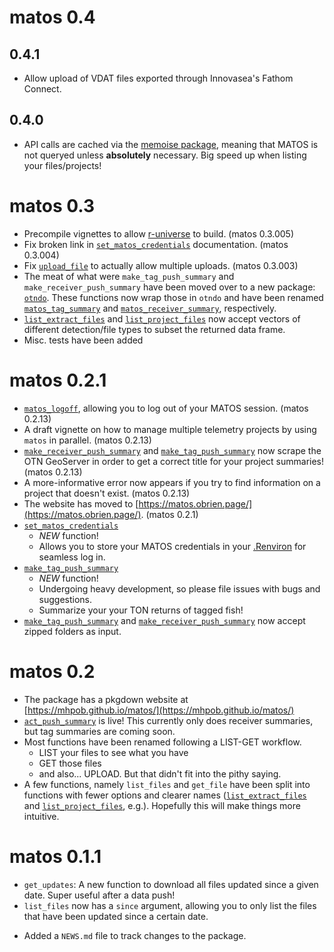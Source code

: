 # matos 0.4

## 0.4.1

  - Allow upload of VDAT files exported through Innovasea's Fathom Connect.

## 0.4.0

  - API calls are cached via the [memoise package](https://memoise.r-lib.org/index.html), meaning that MATOS is not queryed unless **absolutely** necessary. Big speed up when listing your files/projects!

# matos 0.3
  - Precompile vignettes to allow [r-universe](https://mhpob.r-universe.dev/matos) to build. (matos 0.3.005)
  - Fix broken link in [`set_matos_credentials`](https://matos.obrien.page/reference/set_matos_credentials.html) documentation. (matos 0.3.004)
  - Fix [`upload_file`](https://matos.obrien.page/reference/upload_file.html) to actually allow multiple uploads. (matos 0.3.003)
  - The meat of what were `make_tag_push_summary` and `make_receiver_push_summary` have been moved over to a new package: [`otndo`](https://otndo.obrien.page). These functions now wrap those in `otndo` and have been renamed [`matos_tag_summary`](https://matos.obrien.page/reference/matos_tag_summary.html) and [`matos_receiver_summary`](https://matos.obrien.page/reference/matos_receiver_summary.html), respectively.
  - [`list_extract_files`](https://matos.obrien.page/reference/list_extract_files.html) and [`list_project_files`](https://matos.obrien.page/reference/list_project_files.html) now accept vectors of different detection/file types to subset the returned data frame.
  - Misc. tests have been added

# matos 0.2.1

  - [`matos_logoff`](https://matos.obrien.page/reference/matos_logoff.html), allowing you to log out of your MATOS session. (matos 0.2.13)
  - A draft vignette on how to manage multiple telemetry projects by using `matos` in parallel. (matos 0.2.13)
  - [`make_receiver_push_summary`](https://matos.obrien.page/reference/make_receiver_push_summary.html) and [`make_tag_push_summary`](https://matos.obrien.page/reference/make_tag_push_summary.html) now scrape the OTN GeoServer in order to get a correct title for your project summaries! (matos 0.2.13)
  - A more-informative error now appears if you try to find information on a project that doesn't exist. (matos 0.2.13)
  - The website has moved to [https://matos.obrien.page/](https://matos.obrien.page/). (matos 0.2.1)
  - [`set_matos_credentials`](https://matos.obrien.page/reference/set_matos_credentials.html)
    - *NEW* function!
    - Allows you to store your MATOS credentials in your [.Renviron](https://rstats.wtf/r-startup.html#renviron) for seamless log in.
  - [`make_tag_push_summary`](https://matos.obrien.page/reference/make_tag_push_summary.html)
    - *NEW* function!
    - Undergoing heavy development, so please file issues with bugs and suggestions.
    - Summarize your your TON returns of tagged fish!
  - [`make_tag_push_summary`](https://matos.obrien.page/reference/make_tag_push_summary.html) and [`make_receiver_push_summary`](https://matos.obrien.page/reference/make_receiver_push_summary.html) now accept zipped folders as input.

# matos 0.2

  - The package has a pkgdown website at [https://mhpob.github.io/matos/](https://mhpob.github.io/matos/)
  - [`act_push_summary`](https://mhpob.github.io/matos/reference/act_push_summary.html) is live! This currently only does receiver summaries, but tag summaries are coming soon.
  - Most functions have been renamed following a LIST-GET workflow.
    - LIST your files to see what you have
    - GET those files
    - and also... UPLOAD. But that didn't fit into the pithy saying.
  - A few functions, namely `list_files` and `get_file` have been split into functions with fewer options and clearer names ([`list_extract_files`](https://matos.obrien.page/reference/list_extract_files.html) and [`list_project_files`](https://matos.obrien.page/reference/list_project_files.html), e.g.). Hopefully this will make things more intuitive.
  
# matos 0.1.1
  - `get_updates`: A new function to download all files updated since a given date. Super useful after a data push!
  - `list_files` now has a `since` argument, allowing you to only list the files that have been updated since a certain date.
* Added a `NEWS.md` file to track changes to the package.
